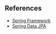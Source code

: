 ## References
- [Spring Framework](http://docs.spring.io/spring/docs/current/spring-framework-reference/htmlsingle/)
- [Spring Data JPA](http://docs.spring.io/spring-data/jpa/docs/1.10.5.RELEASE/reference/html/)